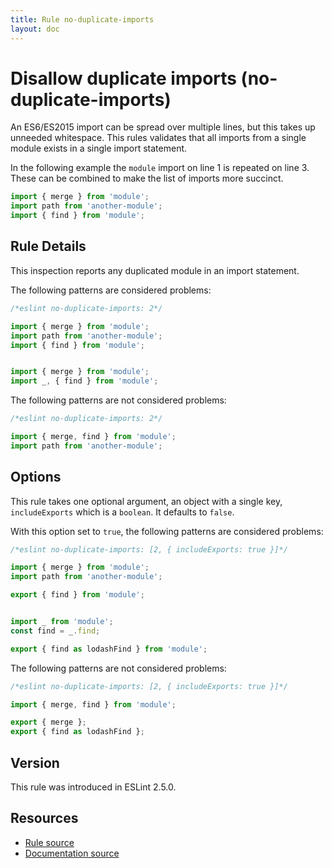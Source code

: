 ```yaml
---
title: Rule no-duplicate-imports
layout: doc
---
```

<!-- Note: No pull requests accepted for this file. See README.md in the root directory for details. -->

# Disallow duplicate imports (no-duplicate-imports)

An ES6/ES2015 import can be spread over multiple lines, but this takes up unneeded whitespace. This rules validates that all imports from a single module exists in a single import statement.

In the following example the `module` import on line 1 is repeated on line 3. These can be combined to make the list of imports more succinct.

```js
import { merge } from 'module';
import path from 'another-module';
import { find } from 'module';
```

## Rule Details

This inspection reports any duplicated module in an import statement.

The following patterns are considered problems:

```js
/*eslint no-duplicate-imports: 2*/

import { merge } from 'module';
import path from 'another-module';
import { find } from 'module';


import { merge } from 'module';
import _, { find } from 'module';
```

The following patterns are not considered problems:

```js
/*eslint no-duplicate-imports: 2*/

import { merge, find } from 'module';
import path from 'another-module';
```

## Options

This rule takes one optional argument, an object with a single key, `includeExports` which is a `boolean`. It defaults to `false`.

With this option set to `true`, the following patterns are considered problems:

```js
/*eslint no-duplicate-imports: [2, { includeExports: true }]*/

import { merge } from 'module';
import path from 'another-module';

export { find } from 'module';


import _ from 'module';
const find = _.find;

export { find as lodashFind } from 'module';
```

The following patterns are not considered problems:

```js
/*eslint no-duplicate-imports: [2, { includeExports: true }]*/

import { merge, find } from 'module';

export { merge };
export { find as lodashFind };
```

## Version

This rule was introduced in ESLint 2.5.0.

## Resources

* [Rule source](https://github.com/eslint/eslint/tree/master/lib/rules/no-duplicate-imports.js)
* [Documentation source](https://github.com/eslint/eslint/tree/master/docs/rules/no-duplicate-imports.md)
